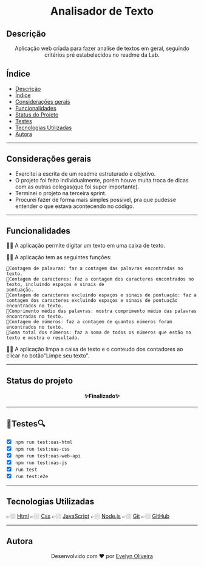 <h1 align="center"> Analisador de Texto</h1>

##  Descrição

<p align="center">Aplicação web criada para fazer analíse de textos em geral, seguindo critérios pré estabelecidos no readme da Lab.</p>

## Índice

- [Descrição](#Descrição)
- [Índice](#índice)
- [Considerações gerais](#considerações-gerais)
- [Funcionalidades](#funcionalidades)
- [Status do Projeto](#status-do-projeto)
- [Testes](#testes)
- [Tecnologias Utilizadas](#tecnologias-utlizadas)
- [Autora](#autora)

---

## Considerações gerais

- Exercitei a escrita de um readme estruturado e objetivo.
- O projeto foi feito individualmente, porém houve muita troca de dicas com as outras colegas(que foi super importante).
- Terminei o projeto na terceira sprint.
- Procurei fazer de forma mais simples possível, pra que pudesse entender o que estava acontecendo no código.

---

## Funcionalidades

👍🏼 A aplicação permite digitar um texto em uma caixa de texto.

👍🏼 A aplicação tem as seguintes funções:
 
    📌Contagem de palavras: faz a contagem das palavras encontradas no texto.
    📌Contagem de caracteres: faz a contagem dos caracteres encontrados no texto, incluindo espaços e sinais de
    pontuação.
    📌Contagem de caracteres excluindo espaços e sinais de pontuação: faz a contagem dos caracteres excluindo espaços e sinais de pontuação encontrados no texto.
    📌Comprimento médio das palavras: mostra comprimento médio das palavras encontradas no texto.
    📌Contagem de números: faz a contagem de quantos números foram encontrados no texto.
    📌Soma total dos números: faz a soma de todos os números que estão no texto e mostra o resultado.
  
👍🏼 A aplicação limpa a caixa de texto e o conteudo dos contadores ao clicar no botão"Limpe seu texto".

---

## Status do projeto
<h4 align="center">✨Finalizado✨</h4>

---

## 🔎Testes🔍
  - [x] `npm run test:oas-html`
  - [x] `npm run test:oas-css`
  - [x] `npm run test:oas-web-api`
  - [x] `npm run test:oas-js`
  - [x] `run test`
  - [x] `run test:e2e`

---

## Tecnologias Utilizadas

👉🏼 [Html](https://html.spec.whatwg.org/)
👉🏼 [Css](https://developer.mozilla.org/pt-BR/docs/Web/CSS)
👉🏼 [JavaScript](https://www.freecodecamp.org/portuguese/news/o-manual-de-javascript-para-iniciantes/)
👉🏼 [Node.js](https://nodejs.org/en)
👉🏼 [Git](https://git-scm.com/)
👉🏼 [GitHub](https://github.com/)

---

## Autora

<p align="center">Desenvolvido com ❤️ por <a href="https://evy-oliveira.github.io/portfolio-profissional/" target="_blank">Evelyn Oliveira</a></p>